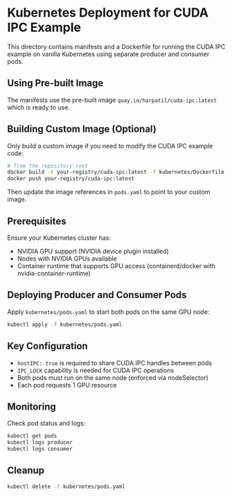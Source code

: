 # Kubernetes Deployment for CUDA IPC Example

This directory contains manifests and a Dockerfile for running the CUDA IPC
example on vanilla Kubernetes using separate producer and consumer pods.

## Using Pre-built Image

The manifests use the pre-built image `quay.io/harpatil/cuda-ipc:latest` which is ready to use.

## Building Custom Image (Optional)

Only build a custom image if you need to modify the CUDA IPC example code:

```bash
# from the repository root
docker build -t your-registry/cuda-ipc:latest -f kubernetes/Dockerfile .
docker push your-registry/cuda-ipc:latest
```

Then update the image references in `pods.yaml` to point to your custom image.

## Prerequisites

Ensure your Kubernetes cluster has:
- NVIDIA GPU support (NVIDIA device plugin installed)
- Nodes with NVIDIA GPUs available
- Container runtime that supports GPU access (containerd/docker with nvidia-container-runtime)

## Deploying Producer and Consumer Pods

Apply `kubernetes/pods.yaml` to start both pods on the same GPU node:

```bash
kubectl apply -f kubernetes/pods.yaml
```

## Key Configuration

- `hostIPC: true` is required to share CUDA IPC handles between pods
- `IPC_LOCK` capability is needed for CUDA IPC operations
- Both pods must run on the same node (enforced via nodeSelector)
- Each pod requests 1 GPU resource

## Monitoring

Check pod status and logs:

```bash
kubectl get pods
kubectl logs producer
kubectl logs consumer
```

## Cleanup

```bash
kubectl delete -f kubernetes/pods.yaml
```